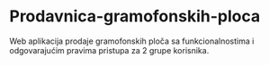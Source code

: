 # Prodavnica-gramofonskih-ploca
Web aplikacija prodaje gramofonskih ploča sa funkcionalnostima i odgovarajućim pravima pristupa za 2 grupe korisnika. 
